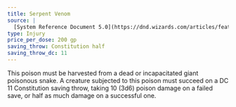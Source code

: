 ```yaml
---
title: Serpent Venom
source: |
  [System Reference Document 5.0](https://dnd.wizards.com/articles/features/systems-reference-document-srd)
type: Injury
price_per_dose: 200 gp
saving_throw: Constitution half
saving_throw_dc: 11
---
```


This poison must be harvested from a dead or incapacitated giant poisonous snake. A creature subjected to this poison must succeed on a DC 11 Constitution saving throw, taking 10 (3d6) poison damage on a failed save, or half as much damage on a successful one.
